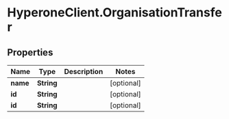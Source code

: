 # HyperoneClient.OrganisationTransfer

## Properties

Name | Type | Description | Notes
------------ | ------------- | ------------- | -------------
**name** | **String** |  | [optional] 
**id** | **String** |  | [optional] 
**id** | **String** |  | [optional] 


